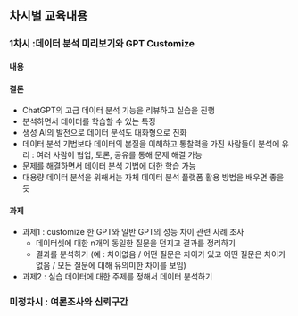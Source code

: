 ## 차시별 교육내용
### 1차시 :데이터 분석 미리보기와 GPT Customize
#### 내용

#### 결론
* ChatGPT의 고급 데이터 분석 기능을 리뷰하고 실습을 진행
* 분석하면서 데이터를 학습할 수 있는 특징
* 생성 AI의 발전으로 데이터 분석도 대화형으로 진화
* 데이터 분석 기법보다 데이터의 본질을 이해하고 통찰력을 가진 사람들이 분석에 유리 : 여러 사람이 협업, 토론, 공유를 통해 문제 해결 가능
* 문제를 해결하면서 데이터 분석 기법에 대한 학습 가능
* 대용량 데이터 분석을 위해서는 자체 데이터 분석 플랫폼 활용 방법을 배우면 좋을 듯

#### 과제 
* 과제1 : customize 한 GPT와 일반 GPT의 성능 차이 관련 사례 조사
	* 데이터셋에 대한 n개의 동일한 질문을 던지고 결과를 정리하기
	* 결과를 분석하기 (예 : 차이없음 / 어떤 질문은 차이가 있고 어떤 질문은 차이가 없음 / 모든 질문에 대해 유의미한 차이를 보임)
* 과제2 : 실습 데이터에 대한 주제를 정해서 데이터 분석하기

### 미정차시 : 여론조사와 신뢰구간